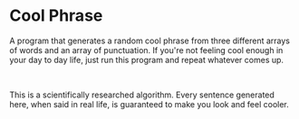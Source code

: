 <h1>Cool Phrase</h1>

<p>A program that generates a random cool phrase from three different arrays of words and an array of punctuation. If you're not feeling cool enough in your day to day life, just run this program and repeat whatever comes up.</p>

<br>

<p>This is a scientifically researched algorithm. Every sentence generated here, when said in real life, is guaranteed to make you look and feel cooler.</p>